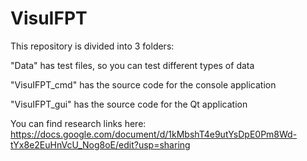 # VisuIFPT

This repository is divided into 3 folders:

"Data" has test files, so you can test different types of data

"VisuIFPT_cmd" has the source code for the console application

"VisuIFPT_gui" has the source code for the Qt application

You can find research links here: https://docs.google.com/document/d/1kMbshT4e9utYsDpE0Pm8Wd-tYx8e2EuHnVcU_Nog8oE/edit?usp=sharing
